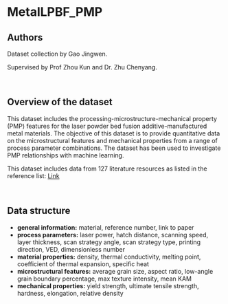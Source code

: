 # MetalLPBF_PMP

## Authors

Dataset collection by Gao Jingwen.

Supervised by Prof Zhou Kun and Dr. Zhu Chenyang.

<br />

## Overview of the dataset

This dataset includes the processing-microstructure-mechanical property (PMP) features for the laser powder bed fusion additive-manufactured metal materials. The objective of this dataset is to provide quantitative data on the microstructural features and mechanical properties from a range of process parameter combinations. The dataset has been used to investigate PMP relationships with machine learning. 

This dataset includes data from 127 literature resources as listed in the reference list: <a href="https://github.com/JingwenGao/MetalLPBF_PMP/Reference_list.txt" target="_blank">Link</a>

<br />

## Data structure
- **general information:** material, reference number, link to paper
- **process parameters:** laser power, hatch distance, scanning speed, layer thickness, scan strategy angle, scan strategy type, printing direction, VED, dimensionless number
- **material properties:** density, thermal conductivity, melting point, coefficient of thermal expansion, specific heat
- **microstructural features:** average grain size, aspect ratio, low-angle grain boundary percentage, max texture intensity, mean KAM
- **mechanical properties:** yield strength, ultimate tensile strength, hardness, elongation, relative density
